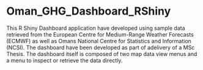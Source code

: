 # Oman_GHG_Dashboard_RShiny
This R Shiny Dashboard application have developed using sample data retrieved from the European Centre for Medium-Range Weather Forecasts (ECMWF) as well as Omans National Centre for Statistics and Information (NCSI). The dashboard have been developed as part of adelivery of a MSc Thesis.  The dashboard itself is composed of two map data view menus and a menu to inspect or retrieve the data directly.
